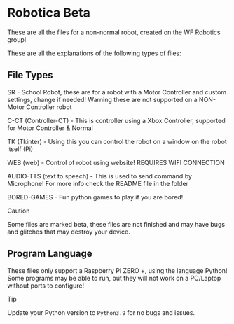  # Robotica Beta
These are all the files for a non-normal robot, created on the WF Robotics group!

These are all the explanations of the following types of files:

## File Types
SR - School Robot, these are for a robot with a Motor Controller and custom settings, change if needed! Warning these are not supported on a NON-Motor Controller robot

C-CT (Controller-CT) - This is controller using a Xbox Controller, supported for Motor Controller & Normal

TK (Tkinter) - Using this you can control the robot on a window on the robot itself (Pi)

WEB (web) - Control of robot using website! REQUIRES WIFI CONNECTION

AUDIO-TTS (text to speech) - This is used to send command by Microphone! For more info check the README file in the folder

BORED-GAMES - Fun python games to play if you are bored!
> [!CAUTION]
> Some files are marked beta, these files are not finished and may have bugs and glitches that may destroy your device.
## Program Language
These files only support a Raspberry Pi ZERO +, using the language Python! Some programs may be able to run, but they will not work on a PC/Laptop without ports to configure!
>[!TIP]
>Update your Python version to `Python3.9` for no bugs and issues.
